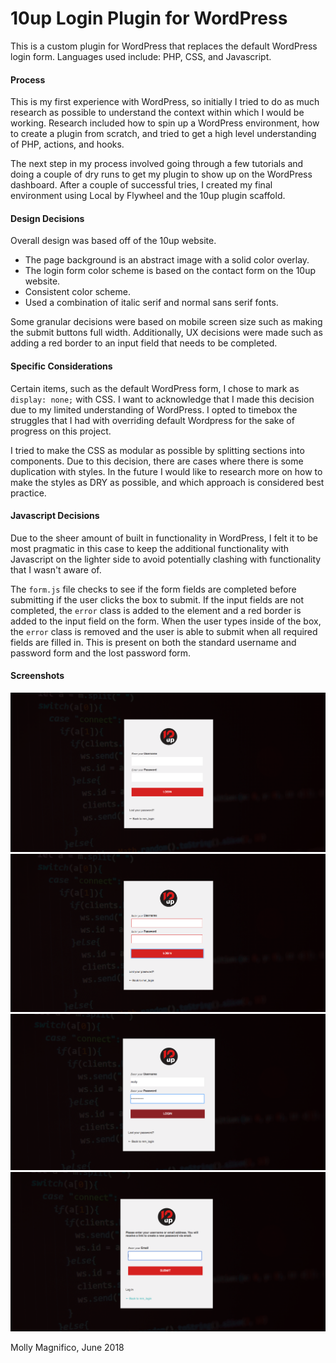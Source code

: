 # 10up Login Plugin for WordPress

This is a custom plugin for WordPress that replaces the default WordPress login form. Languages used include: PHP, CSS, and Javascript.

#### Process

This is my first experience with WordPress, so initially I tried to do as much research as possible to understand the context within which I would be working. Research included how to spin up a WordPress environment, how to create a plugin from scratch, and tried to get a high level understanding of PHP, actions, and hooks.

The next step in my process involved going through a few tutorials and doing a couple of dry runs to get my plugin to show up on the WordPress dashboard. After a couple of successful tries, I created my final environment using Local by Flywheel and the 10up plugin scaffold.

#### Design Decisions

Overall design was based off of the 10up website.
* The page background is an abstract image with a solid color overlay.
* The login form color scheme is based on the contact form on the 10up website.
* Consistent color scheme.
* Used a combination of italic serif and normal sans serif fonts.

Some granular decisions were based on mobile screen size such as making the submit buttons full width. Additionally, UX decisions were made such as adding a red border to an input field that needs to be completed.

#### Specific Considerations

Certain items, such as the default WordPress form, I chose to mark as `display: none;` with CSS. I want to acknowledge that I made this decision due to my limited understanding of WordPress. I opted to timebox the struggles that I had with overriding default Wordpress for the sake of progress on this project.

I tried to make the CSS as modular as possible by splitting sections into components. Due to this decision, there are cases where there is some duplication with styles. In the future I would like to research more on how to make the styles as DRY as possible, and which approach is considered best practice.

#### Javascript Decisions

Due to the sheer amount of built in functionality in WordPress, I felt it to be most pragmatic in this case to keep the additional functionality with Javascript on the lighter side to avoid potentially clashing with functionality that I wasn't aware of.

The `form.js` file checks to see if the form fields are completed before submitting if the user clicks the box to submit. If the input fields are not completed, the `error` class is added to the element and a red border is added to the input field on the form. When the user types inside of the box, the `error` class is removed and the user is able to submit when all required fields are filled in. This is present on both the standard username and password form and the lost password form.

#### Screenshots

![Login Form](https://github.com/mollyfoz/10up-login/blob/master/assets/images/screen-shots/login-form.png)
![Red Border on Input](https://github.com/mollyfoz/10up-login/blob/master/assets/images/screen-shots/red-border.png)
![Button Hover](https://github.com/mollyfoz/10up-login/blob/master/assets/images/screen-shots/button-hover.png)
![Lost Password Form](https://github.com/mollyfoz/10up-login/blob/master/assets/images/screen-shots/lost-password-form.png)

Molly Magnifico, June 2018
